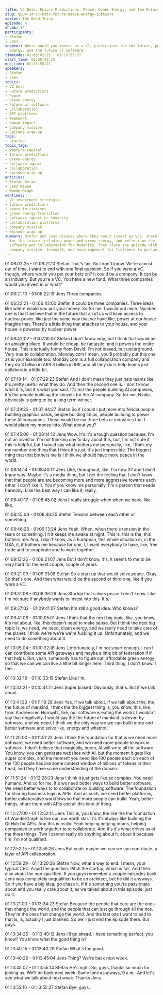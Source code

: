 ```yaml
---
title: VC Bets, Future Predictions, Peace, Green Energy, and the Future of Software
slug: ep04-14-vc-bets-future-peace-energy-software
series: The Good Thing
episode: 4
chunk: 14
participants:
- Stefan
- Jens
segment: Where would you invest as a VC, predictions for the future, peace, green
  energy, and the future of software
timecode: 01:06:02:25 - 01:13:55:27
start_time: 01:06:02:25
end_time: 01:13:55:27
speakers:
- Stefan
- Jens
topics:
- VC bets
- Future predictions
- Peace
- Green energy
- Future of software
- Collaboration
- API platforms
- Teamwork
- Human impact
- Company mission
- Episode wrap-up
tags:
- startup
topic_tags:
- venture-capital
- future-predictions
- green-energy
- software-impact
- collaboration
- episode-wrap-up
entities:
- Stefan Avram
- Jens Neuse
- WunderGraph
mentions:
- VC investment strategies
- future predictions
- peace initiatives
- green energy transition
- software impact on humanity
- collaboration platforms
- company mission
- episode wrap-up
summary: Stefan and Jens discuss where they would invest as VCs, share predictions
  for the future including peace and green energy, and reflect on the importance of
  software and collaboration for humanity. They close the episode with thoughts on
  company mission, teamwork, and encouragement for listeners to pursue their passions.
---
```


01:06:02:25 - 01:06:21:10
Stefan
That's fair. So I don't know. We're almost out of time. I want to end with one final question. So if
you were a VC, though, where would you put your bets on? It could be a company. It can be an
industry. But you're a VC. You have a new fund. What three companies would you invest in or
what?

01:06:21:10 - 01:06:22:19
Jens
Three companies.

01:06:22:21 - 01:06:42:00
Stefan
It could be three companies. Three ideas like where would you put your money. So for me, I
would put mine. Number one is that I believe that in the future that all of us will have access to
nuclear power, like just the same way that we have like, power at our house. Imagine that.
There's a little thing that attaches to your house, and your house is powered by nuclear power.

01:06:42:02 - 01:07:10:07
Stefan
I don't know why, but I think that would be an amazing place. It would be cheap, be fantastic,
and it powers the entire house. This is actually funny from David. I'm not biased, but
underground. Very true to collaboration. Monday.com I mean, you'll probably put this one as is
your example too. Monday.com is a full collaboration company and they do 3 billion in ARR 3
billion in IRR, and all they do is help teams just collaborate a little bit.

01:07:10:14 - 01:07:29:23
Stefan
And I don't mean they just help teams like it's pretty useful what they do. And then the second
one is. I don't know what it is, but it's what you said. It's not the people building AI companies,
it's the people building the shovels for the AI company. So for me, Nvidia obviously is going to
be a long term winner.

01:07:29:23 - 01:07:44:27
Stefan
So if I could I put more into Nvidia people building graphics cards, people building chips, people
building to power these AI companies. Those would be my three bets or industries that I would
place my money into. What about you?

01:07:45:00 - 01:08:14:12
Jens
Wow. It's it's a tough question because, I'm not an investor. I'm not thinking day to day about
this, but, I'm not sure if this is helpful, but I would say what bothers me personally, like, I think
my my number one thing that I think it's just, it's just impossible. The biggest thing that that
bothers me is I think we should have more peace in the world.

01:08:14:14 - 01:08:40:17
Jens
Like, throughout, like, I'm now 37 and I don't know why. Maybe it's a media thing, but I get the
feeling that I don't know that that people are are becoming more and more aggressive towards
each other. I don't like it. You if you know me personally, I'm a person that needs harmony. Like
the best way I can like it, really.

01:08:40:17 - 01:08:45:02
Jens
I really struggle when when we have, like, like,

01:08:45:04 - 01:08:46:25
Stefan
Tension between each other or something.

01:08:46:26 - 01:09:13:24
Jens
Yeah. When, when there's tension in the team or something. I it it keeps me awake at night.
This is, this is the, this bothers me. And, I don't know, as a European, this whole situation in, in
the USA, it, it bothers me because for one, I, I want everybody to have, like, free trade and to
cooperate and to work together.

01:09:13:26 - 01:09:21:07
Jens
But I don't know, it's, it seems to me to be very hard for the next couple, couple of years.

01:09:21:09 - 01:09:31:06
Stefan
So a start up that would solve peace. Okay. So that's one. And then what would be the second
or third one, like if you were a VC.

01:09:31:08 - 01:09:36:26
Jens
Startup that solves peace I don't know. Like I'm not sure if anybody wants to invest into this. It's.

01:09:37:02 - 01:09:41:07
Stefan
It's still a good idea. Who knows?

01:09:41:09 - 01:10:05:01
Jens
I think that the next big topic, like, you know, it's not about, like, this doesn't need to make
sense. But I think the next big topic is, we need, we need, clean energy, and we really need to
take care of the planet. I think we're we're we're fucking it up. Unfortunately, and we need to do
something about it.

01:10:05:04 - 01:10:32:18
Jens
Unfortunately, I'm not smart enough. I can I can contribute some API gateways and maybe a
little bit of federation if if that helps. But, yeah, somebody has to figure out, affordable green
energy so that we can we can live a little bit longer here. Third thing, I don't know. I feel.

01:10:32:18 - 01:10:33:19
Stefan
Like I'm.

01:10:33:21 - 01:10:41:21
Jens
Super biased. Obviously, that's. But if we talk about.

01:10:41:23 - 01:11:19:28
Jens
Yes, if we talk about, if we talk about the, the, the future of mankind, I think the the biggest thing
is, you know, this, like, from Andreessen Horowitz, like, our software is eating the world. I
wouldn't say that negatively. I would say the the future of mankind is driven by software, and we
need, I think we the only way we we can build more and better software and solve like, energy
and whatnot.

01:11:20:00 - 01:11:51:22
Jens
I think the foundation for that is we need more software, we need better software, and we need
more people to work in software. I don't believe that magically, boom, AI will write all the
software. You know, you can generate websites with AI, but the moment it gets like super
complex, and the moment you need like 100 people each on each of the 100 people has like
some context window of billions of tokens in their head, and they have some understanding of
the domain.

01:11:51:24 - 01:12:26:23
Jens
I think it just gets like so complex. You need humans. And so for me, it's we need better ways to
build better software. We need better ways to to collaborate on building software. The
foundation for sharing business logic is APIs. And as such, we need better platforms, better
collaborative workflows so that more people can build. Yeah, better things, share them with APIs
and all this kind of thing.

01:12:27:00 - 01:12:52:14
Jens
This is, you know, the like the the foundation of WunderGraph is like our, our north star. It's it's
always like building the GitHub for APIs. And this is really. Yeah helping helping teams, helping
companies to work together to to collaborate. And it's it's what drives us of the three things. Two
I cannot really do anything about it, about it because I'm, I'm not qualified.

01:12:52:15 - 01:12:59:26
Jens
But yeah, maybe we can we can contribute, a layer of API collaboration.

01:12:59:29 - 01:13:20:26
Stefan
Now, what a way to end. I mean, your typical CEO. Avoid the question. Pitch the startup, which
is fair. And then also about the non-qualified. If you guys remember a couple episodes back
Jens was completely unqualified to be an architect, but he did it anyways. So if you have a big
idea, go chase it. If it's something you're passionate about and you really care about it, as we
talked about in this episode, just do it.

01:13:21:00 - 01:13:34:23
Stefan
Because the people that care are the ones that change the world, and the people that can just
go through all the nos. They're the ones that change the world. And the last one I want to add to
that is, is, actually I just blanked. So we'll just end the episode there. But guys.

01:13:34:25 - 01:13:40:12
Jens
I'll go ahead. I have something perfect, you know? You know what the good thing is?

01:13:40:15 - 01:13:40:29
Stefan
What's the good.

01:13:40:29 - 01:13:45:04
Jens
Thing? We're back next week.

01:13:45:07 - 01:13:55:14
Stefan
He's right. So, guys, thanks so much for joining us. We'll be back next week. Same time as
always, 9 a.m.. And let's see what we talk about next week. Thanks Jens.

01:13:55:16 - 01:13:55:27
Stefan
Bye, guys.